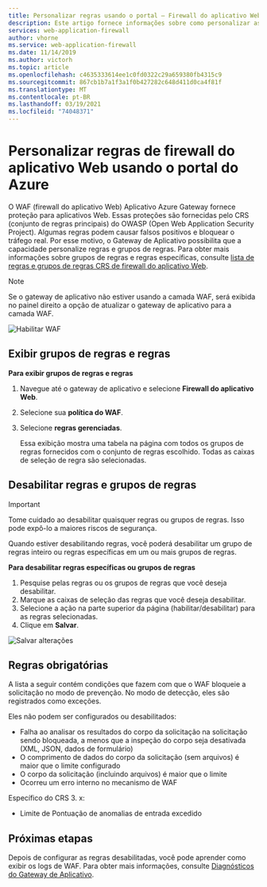 ```yaml
---
title: Personalizar regras usando o portal – Firewall do aplicativo Web do Azure
description: Este artigo fornece informações sobre como personalizar as regras de firewall do aplicativo Web no gateway de aplicativo com o portal do Azure.
services: web-application-firewall
author: vhorne
ms.service: web-application-firewall
ms.date: 11/14/2019
ms.author: victorh
ms.topic: article
ms.openlocfilehash: c4635333614ee1c0fd0322c29a659380fb4315c9
ms.sourcegitcommit: 867cb1b7a1f3a1f0b427282c648d411d0ca4f81f
ms.translationtype: MT
ms.contentlocale: pt-BR
ms.lasthandoff: 03/19/2021
ms.locfileid: "74048371"
---
```

# <a name="customize-web-application-firewall-rules-using-the-azure-portal"></a>Personalizar regras de firewall do aplicativo Web usando o portal do Azure

O WAF (firewall do aplicativo Web) Aplicativo Azure Gateway fornece proteção para aplicativos Web. Essas proteções são fornecidas pelo CRS (conjunto de regras principais) do OWASP (Open Web Application Security Project). Algumas regras podem causar falsos positivos e bloquear o tráfego real. Por esse motivo, o Gateway de Aplicativo possibilita que a capacidade personalize regras e grupos de regras. Para obter mais informações sobre grupos de regras e regras específicas, consulte [lista de regras e grupos de regras CRS de firewall do aplicativo Web](application-gateway-crs-rulegroups-rules.md).

>[!NOTE]
> Se o gateway de aplicativo não estiver usando a camada WAF, será exibida no painel direito a opção de atualizar o gateway de aplicativo para a camada WAF. 

![Habilitar WAF][fig1]

## <a name="view-rule-groups-and-rules"></a>Exibir grupos de regras e regras

**Para exibir grupos de regras e regras**
1. Navegue até o gateway de aplicativo e selecione **Firewall do aplicativo Web**.  
2. Selecione sua **política do WAF**.
2. Selecione **regras gerenciadas**.

   Essa exibição mostra uma tabela na página com todos os grupos de regras fornecidos com o conjunto de regras escolhido. Todas as caixas de seleção de regra são selecionadas.

## <a name="disable-rule-groups-and-rules"></a>Desabilitar regras e grupos de regras

> [!IMPORTANT]
> Tome cuidado ao desabilitar quaisquer regras ou grupos de regras. Isso pode expô-lo a maiores riscos de segurança.

Quando estiver desabilitando regras, você poderá desabilitar um grupo de regras inteiro ou regras específicas em um ou mais grupos de regras. 

**Para desabilitar regras específicas ou grupos de regras**

   1. Pesquise pelas regras ou os grupos de regras que você deseja desabilitar.
   2. Marque as caixas de seleção das regras que você deseja desabilitar. 
   3. Selecione a ação na parte superior da página (habilitar/desabilitar) para as regras selecionadas.
   2. Clique em **Salvar**. 

![Salvar alterações][3]

## <a name="mandatory-rules"></a>Regras obrigatórias

A lista a seguir contém condições que fazem com que o WAF bloqueie a solicitação no modo de prevenção. No modo de detecção, eles são registrados como exceções.

Eles não podem ser configurados ou desabilitados:

* Falha ao analisar os resultados do corpo da solicitação na solicitação sendo bloqueada, a menos que a inspeção do corpo seja desativada (XML, JSON, dados de formulário)
* O comprimento de dados do corpo da solicitação (sem arquivos) é maior que o limite configurado
* O corpo da solicitação (incluindo arquivos) é maior que o limite
* Ocorreu um erro interno no mecanismo de WAF

Específico do CRS 3. x:

* Limite de Pontuação de anomalias de entrada excedido

## <a name="next-steps"></a>Próximas etapas

Depois de configurar as regras desabilitadas, você pode aprender como exibir os logs de WAF. Para obter mais informações, consulte [Diagnósticos do Gateway de Aplicativo](../../application-gateway/application-gateway-diagnostics.md#diagnostic-logging).

[fig1]: ../media/application-gateway-customize-waf-rules-portal/1.png
[3]: ../media/application-gateway-customize-waf-rules-portal/figure3.png

